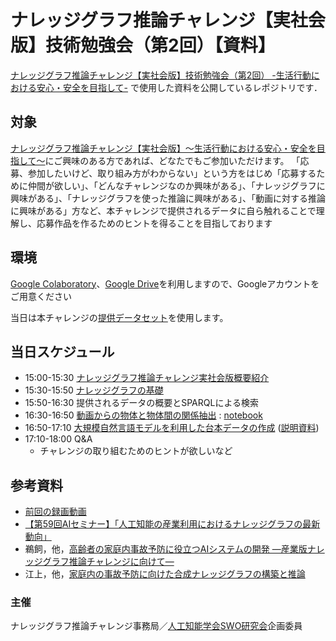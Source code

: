 # ナレッジグラフ推論チャレンジ【実社会版】技術勉強会（第2回）【資料】
[ナレッジグラフ推論チャレンジ【実社会版】技術勉強会（第2回） -生活行動における安心・安全を目指して-](https://connpass.com/event/272593/)
で使用した資料を公開しているレポジトリです．  

## 対象
[ナレッジグラフ推論チャレンジ【実社会版】〜生活行動における安心・安全を目指して〜]([https://challenge.knowledge-graph.jp/2022/])にご興味のある方であれば、どなたでもご参加いただけます。
「応募、参加したいけど、取り組み方がわからない」という方をはじめ「応募するために仲間が欲しい」、「どんなチャレンジなのか興味がある」、「ナレッジグラフに興味がある」、「ナレッジグラフを使った推論に興味がある」、「動画に対する推論に興味がある」方など、本チャレンジで提供されるデータに自ら触れることで理解し、応募作品を作るためのヒントを得ることを目指しております

## 環境
[Google Colaboratory](https://colab.research.google.com/?hl=ja)、[Google Drive](https://www.google.com/intl/ja_jp/drive/)を利用しますので、Googleアカウントをご用意ください

当日は本チャレンジの[提供データセット](https://github.com/KnowledgeGraphJapan/KGRC-RDF/tree/kgrc4si)を使用します。

## 当日スケジュール
* 15:00-15:30 [ナレッジグラフ推論チャレンジ実社会版概要紹介](https://github.com/KnowledgeGraphJapan/KGRC-ws-2022/raw/20230210/20230210%E6%A6%82%E8%A6%81%E7%B4%B9%E4%BB%8B.pdf)
* 15:30-15:50 [ナレッジグラフの基礎](https://github.com/KnowledgeGraphJapan/KGRC-ws-2022/blob/20230210/20230210_%E3%83%8A%E3%83%AC%E3%83%83%E3%82%B8%E3%82%B0%E3%83%A9%E3%83%95%E3%81%AE%E5%9F%BA%E7%A4%8E_%E3%83%8A%E3%83%AC%E3%83%83%E3%82%B8%E3%82%B0%E3%83%A9%E3%83%95%E6%8E%A8%E8%AB%96%E3%83%81%E3%83%A3%E3%83%AC%E3%83%B3%E3%82%B8%E5%AE%9F%E7%A4%BE%E4%BC%9A%E7%89%88%E6%8A%80%E8%A1%93%E5%8B%89%E5%BC%B7%E4%BC%9A.pdf)
* 15:50-16:30 提供されるデータの概要とSPARQLによる検索
* 16:30-16:50 [動画からの物体と物体間の関係抽出](https://github.com/KnowledgeGraphJapan/KGRC-ws-2022/raw/20230210/20230210_%E5%8B%95%E7%94%BB%E3%81%8B%E3%82%89%E3%81%AE%E7%89%A9%E4%BD%93%E3%81%A8%E7%89%A9%E4%BD%93%E9%96%93%E3%81%AE%E9%96%A2%E4%BF%82%E6%8A%BD%E5%87%BA.pdf) : [notebook](https://colab.research.google.com/github/KnowledgeGraphJapan/KGRC-ws-2022/blob/20230210/notebooks/SGG_visualize.ipynb)
* 16:50-17:10 [大規模自然言語モデルを利用した台本データの作成](https://colab.research.google.com/github/KnowledgeGraphJapan/KGRC-ws-2022/blob/20230210/notebooks/Transformer.ipynb) ([説明資料](https://github.com/KnowledgeGraphJapan/KGRC-ws-2022/raw/20230210/20230210%E5%8F%B0%E6%9C%AC%E3%83%87%E3%83%BC%E3%82%BF%E4%BD%9C%E6%88%90.pdf))
* 17:10-18:00 Q&A
  * チャレンジの取り組むためのヒントが欲しいなど
## 参考資料
* [前回の録画動画](https://www.youtube.com/playlist?list=PLHaRK-B0LUwhany_uYrCONI5vyGI0fboj)
* [【第59回AIセミナー】「人工知能の産業利用におけるナレッジグラフの最新動向」](https://www.airc.aist.go.jp/seminar_detail/seminar_059.html)
* 鵜飼，他，[高齢者の家庭内事故予防に役立つAIシステムの開発 —産業版ナレッジグラフ推論チャレンジに向けて—](https://doi.org/10.11517/jsaisigtwo.2022.SWO-056_15)
* 江上，他，[家庭内の事故予防に向けた合成ナレッジグラフの構築と推論](https://doi.org/10.11517/jsaisigtwo.2022.SWO-056_14)
### 主催
ナレッジグラフ推論チャレンジ事務局／[人工知能学会SWO研究会](https://www.sigswo.org/)企画委員
